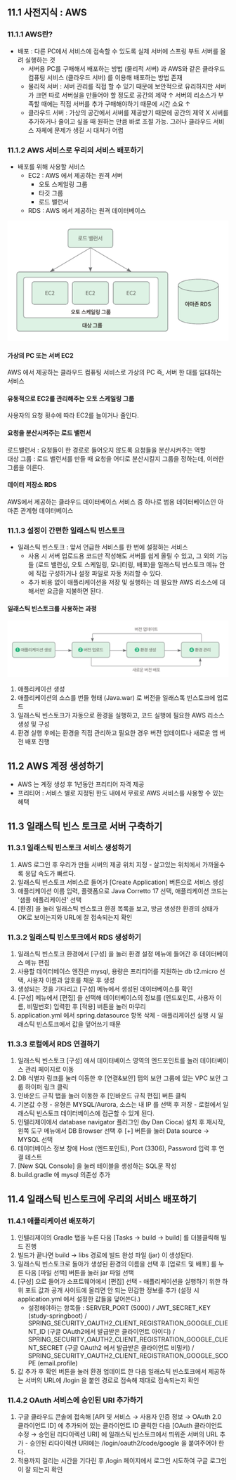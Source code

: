 ## 11.1 사전지식 : AWS
### 11.1.1 AWS란?
- 배포 : 다른 PC에서 서비스에 접속할 수 있도록 실제 서버에 스프링 부트 서버를 올려 실행하는 것
  - 서버용 PC를 구매해서 배포하는 방법 (물리적 서버) 과 AWS와 같은 클라우드 컴퓨팅 서비스 (클라우드 서버) 를 이용해 배포하는 방법 존재
  - 물리적 서버 : 서버 관리를 직접 할 수 있기 때문에 보안적으로 유리하지만 서버가 크면 따로 서버실을 만들어야 할 정도로 공간의 제약 ↑ 서버의 리소스가 부족할 때에는 직접 서버를 추가 구매해야하기 때문에 시간 소요 ↑
  - 클라우드 서버 : 가상의 공간에서 서버를 제공받기 때문에 공간의 제약 X 서버를 추가하거나 줄이고 싶을 때 원하는 만큼 바로 조절 가능. 그러나 클라우드 서비스 자체에 문제가 생길 시 대처가 어렵
### 11.1.2 AWS 서비스로 우리의 서비스 배포하기
- 배포를 위해 사용할 서비스
  - EC2 : AWS 에서 제공하는 원격 서버
    - 오토 스케일링 그룹
    - 타깃 그룹
    - 로드 밸런서
  - RDS : AWS 에서 제공하는 원격 데이터베이스

![img.png](img/Ch11-1.png)
#### 가상의 PC 또는 서버 EC2
AWS 에서 제공하는 클라우드 컴퓨팅 서비스로 가상의 PC 즉, 서버 한 대를 임대하는 서비스
#### 유동적으로 EC2를 관리해주는 오토 스케일링 그룹
사용자의 요청 횟수에 따라 EC2를 늘이거나 줄인다.
#### 요청을 분산시켜주는 로드 밸런서
로드밸런서 : 요청들이 한 경로로 들어오지 않도록 요청들을 분산시켜주는 역할       
대상 그룹 : 로드 밸런서를 만들 때 요청을 어디로 분산시킬지 그룹을 정하는데, 이러한 그룹을 이른다.
#### 데이터 저장소 RDS
AWS에서 제공하는 클라우드 데이터베이스 서비스 중 하나로 범용 데이터베이스인 아마존 관계형 데이터베이스

### 11.1.3 설정이 간편한 일래스틱 빈스토크
- 일래스틱 빈스토크 : 앞서 언급한 서비스를 한 번에 설정하는 서비스
  - 사용 시 서버 업로드용 코드만 작성해도 서버를 쉽게 올릴 수 있고, 그 외의 기능들 (로드 밸런싱, 오토 스케일링, 모니터링, 배포)을 일래스틱 빈스토크 메뉴 안에 직접 구성하거나 설정 파일로 자동 처리할 수 있다.
  - 추가 비용 없이 애플리케이션을 저장 및 실행하는 데 필요한 AWS 리소스에 대해서만 요금을 지불하면 된다.
#### 일래스틱 빈스토크를 사용하는 과정
![img.png](img/Ch11-2.png)
1. 애플리케이션 생성
2. 애플리케이션의 소스를 번들 형태 (Java.war) 로 버전을 일래스톡 빈스토크에 업로드
3. 일래스틱 빈스토크가 자동으로 환경을 실행하고, 코드 실행에 필요한 AWS 리소스 생성 및 구성
4. 환경 실행 후에는 환경을 직접 관리하고 필요한 경우 버전 업데이트나 새로운 앱 버전 배포 진행

## 11.2 AWS 계정 생성하기
- AWS 는 계정 생성 후 1년동안 프리티어 자격 제공 
- 프리티어 : 서비스 별로 지정된 한도 내에서 무료로 AWS 서비스를 사용할 수 있는 혜택

## 11.3 일래스틱 빈스 토크로 서버 구축하기
### 11.3.1 일래스틱 빈스토크 서비스 생성하기
1. AWS 로그인 후 우리가 만들 서버의 제공 위치 지정 - 살고있는 위치에서 가까울수록 응답 속도가 빠르다.
2. 일래스틱 빈스토크 서비스로 들어가 [Create Application] 버튼으로 서비스 생성
3. 애플리케이션 이름 입력, 플랫폼으로 Java Corretto 17 선택, 애플리케이션 코드는 '샘플 애플리케이션' 선택
4. [환경] 을 눌러 일래스틱 빈스토크 환경 목록을 보고, 방금 생성한 환경의 상태가 OK로 보이는지와 URL에 잘 접속되는지 확인

### 11.3.2 일래스틱 빈스토크에서 RDS 생성하기
1. 일래스틱 빈스토크 환경에서 [구성] 을 눌러 환경 설정 메뉴에 들어간 후 데이터베이스 메뉴 편집
2. 사용할 데이터베이스 엔진은 mysql, 용량은 프리티어를 지원하는 db t2.micro 선택, 사용자 이름과 암호를 채운 후 생성
3. 생성되는 것을 기다리고 [구성] 메뉴에서 생성된 데이터베이스를 확인
4. [구성] 메뉴에서 [편집] 을 선택해 데이터베이스의 정보를 (엔드포인트, 사용자 이름, 비밀번호) 입력한 후 [적용] 버튼을 눌러 마무리
5. application.yml 에서 spring.datasource 항목 삭제 - 애플리케이션 실행 시 일래스틱 빈스토크에서 값을 덮어쓰기 때문

### 11.3.3 로컬에서 RDS 연결하기
1. 일래스틱 빈스토크 [구성] 에서 데이터베이스 영역의 엔드포인트를 눌러 데이터베이스 관리 페이지로 이동
2. DB 식별자 링크를 눌러 이동한 후 [연결&보안] 탭의 보안 그룹에 있는 VPC 보안 그룹 하이퍼 링크 클릭
3. 인바운드 규칙 탭을 눌러 이동한 후 [인바운드 규칙 편집] 버튼 클릭
4. 기본값 수정 - 유형은 MYSQL/Aurora, 소스는 내 IP 를 선택 후 저장 - 로컬에서 일래스틱 빈스토크 데이터베이스에 접근할 수 있게 된다.
5. 인텔리제이에서 database navigator 플러그인 (by Dan Cioca) 설치 후 재시작, 왼쪽 도구 메뉴에서 DB Browser 선택 후 [+] 버튼을 눌러 Data source → MYSQL 선택
6. 데이터베이스 정보 창에 Host (엔드포인트), Port (3306), Password 입력 후 연결 테스트 
7. [New SQL Console] 을 눌러 테이블을 생성하는 SQL문 작성
8. build.gradle 에 mysql 의존성 추가 

## 11.4 일래스틱 빈스토크에 우리의 서비스 배포하기
### 11.4.1 애플리케이션 배포하기
1. 인텔리제이의 Gradle 탭을 누른 다음 [Tasks → build → build] 를 더블클릭해 빌드 진행
2. 빌드가 끝나면 build → libs 경로에 빌드 완성 파일 (jar) 이 생성된다.
3. 일래스틱 빈스토크로 돌아가 생성된 환경의 이름을 선택 후 [업로드 및 배포] 를 누른 다음 [파일 선택] 버튼을 눌러 jar 파일 선택
4. [구성] 으로 들어가 소프트웨어에서 [편집] 선택 - 애플리케이션을 실행하기 위한 하위 포트 값과 공개 사이트에 올리면 안 되는 민감한 정보를 추가 (설정 시 application.yml 에서 설정한 값들을 덮어쓴다.)
    - 설정해야하는 항목들 : SERVER_PORT (5000) / JWT_SECRET_KEY (study-springboot) / SPRING_SECURITY_OAUTH2_CLIENT_REGISTRATION_GOOGLE_CLIENT_ID (구글 OAuth2에서 발급받은 클라이언트 아이디) / SPRING_SECURITY_OAUTH2_CLIENT_REGISTRATION_GOOGLE_CLIENT_SECRET (구글 OAuth2 에서 발급받은 클라이언트 비밀키) / SPRING_SECURITY_OAUTH2_CLIENT_REGISTRATION_GOOGLE_SCOPE (email.profile)
5. 값 추가 후 확인 버튼을 눌러 환경 업데이트 한 다음 일래스틱 빈스토크에서 제공하는 서버의 URL에 /login 을 붙인 경로로 접속해 제대로 접속되는지 확인 

### 11.4.2 OAuth 서비스에 승인된 URI 추가하기
1. 구글 클라우드 콘솔에 접속해 [API 및 서비스 → 사용자 인증 정보 → OAuth 2.0 클라이언트 ID] 에 추가되어 있는 클라이언트 ID 클릭한 다음 [OAuth 클라이언트 수정 → 승인된 리다이렉션 URI] 에 일래스틱 빈스토크에서 띄워준 서버의 URL 추가 - 승인된 리다이렉션 URI에는 /login/oauth2/code/google 을 붙여주어야 한다.
2. 적용까지 걸리는 시간을 기다린 후 /login 페이지에서 로그인 시도하여 구글 로그인이 잘 되는지 확인
